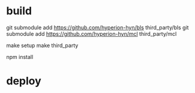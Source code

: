 # build
git submodule add https://github.com/hyperion-hyn/bls third_party/bls
git submodule add https://github.com/hyperion-hyn/mcl third_party/mcl

make setup
make third_party

npm install

# deploy
